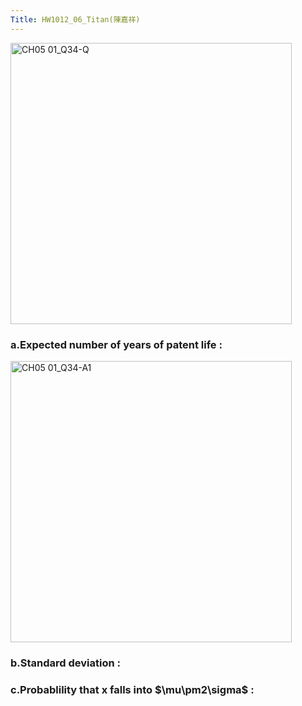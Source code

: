 ```yaml
---
Title: HW1012_06_Titan(陳嘉祥)
---
```


<img width="450" alt="CH05 01_Q34-Q" src="https://github.com/user-attachments/assets/9ca8a18a-99b1-4cd7-9aca-d5c4f3171125">


### a.Expected number of years of patent life : 

<img width="450" alt="CH05 01_Q34-A1" src="https://github.com/user-attachments/assets/1780a74e-0dcb-43f2-9b59-180ee8c373fe">


### b.Standard deviation :


### c.Probablility that x falls into $\mu\pm2\sigma\$ :
